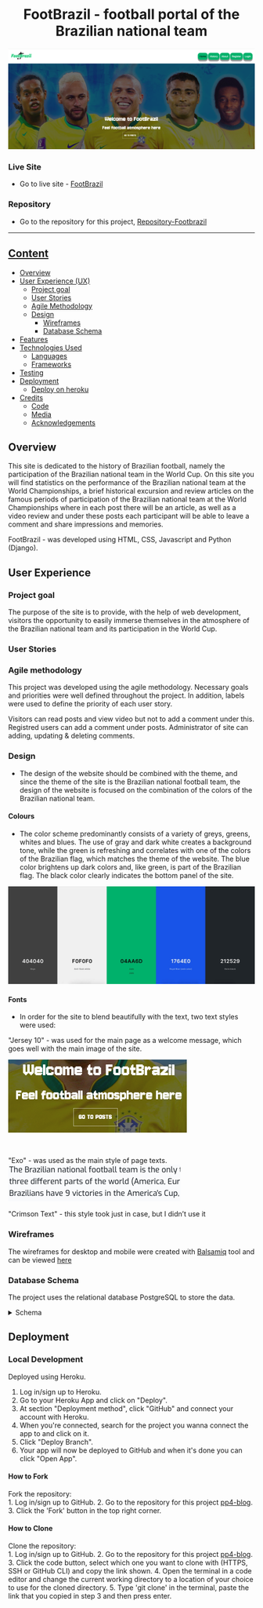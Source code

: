 <h1 align="center"> FootBrazil - football portal of the Brazilian national team</h1>

![image](/static/images/readme-img/background-home-page.png)

### Live Site

- Go to live site - [FootBrazil](https://footbrazil-a7d96ef49755.herokuapp.com/)

### Repository

- Go to the repository for this project, [Repository-Footbrazil](https://github.com/Askeran17/footbrazil.git)

---

## [Content](#content)

- [Overview](#overview)
- [User Experience (UX)](#user-experience-ux)
  - [Project goal](#project-goal)
  - [User Stories](#user-stories)
  - [Agile Methodology](#agile-methodology)
  - [Design](#design)
    - [Wireframes](#wireframes)
    - [Database Schema](#database-schema)
- [Features](#features)
- [Technologies Used](#technologies-used)
  - [Languages](#languages)
  - [Frameworks](#frameworks)
- [Testing](#testing)
- [Deployment](#deployment)
  - [Deploy on heroku](#deploy-on-heroku)
- [Credits](#credits)
  - [Code](#code)
  - [Media](#media)
  - [Acknowledgements](#acknowledgements)

## Overview

This site is dedicated to the history of Brazilian football, namely the participation of the Brazilian national team in the World Cup. On this site you will find statistics on the performance of the Brazilian national team at the World Championships, a brief historical excursion and review articles on the famous periods of participation of the Brazilian national team at the World Championships where in each post there will be an article, as well as a video review and under these posts each participant will be able to leave a comment and share impressions and memories.

FootBrazil - was developed using HTML, CSS, Javascript and Python (Django).

## User Experience

### Project goal

The purpose of the site is to provide, with the help of web development, visitors the opportunity to easily immerse themselves in the atmosphere of the Brazilian national team and its participation in the World Cup.

### User Stories


### Agile methodology

This project was developed using the agile methodology. Necessary goals and priorities were well defined throughout the project. In addition, labels were used to define the priority of each user story.

Visitors can read posts and view video but not to add a comment under this. Registred users can add a comment under posts. Administrator of site can adding, updating & deleting comments.

### Design

- The design of the website should be combined with the theme, and since the theme of the site is the Brazilian national football team, the design of the website is focused on the combination of the colors of the Brazilian national team.

#### Colours

- The color scheme predominantly consists of a variety of greys, greens, whites and blues. The use of gray and dark white creates a background tone, while the green is refreshing and correlates with one of the colors of the Brazilian flag, which matches the theme of the website. The blue color brightens up dark colors and, like green, is part of the Brazilian flag. The black color clearly indicates the bottom panel of the site.

![image](/static/images/readme-img/colours-palette.jpg)

#### Fonts

-  In order for the site to blend beautifully with the text, two text styles were used:

"Jersey 10" - was used for the main page as a welcome message, which goes well with the main image of the site.

![image](/static/images/readme-img/jersey-10-font.png)

<br>

"Exo" - was used as the main style of page texts.
![image](/static/images/readme-img/exo-font.png)

"Crimson Text" - this style took just in case, but I didn’t use it


### Wireframes
The wireframes for desktop and mobile were created with [Balsamiq](https://balsamiq.com/) tool and can be viewed [here](/)<br>

### Database Schema
The project uses the relational database PostgreSQL to store the data.


<details>
<summary>Schema</summary>
<img src="#" ><br>
</details>

## Deployment

### Local Development

Deployed using Heroku.

1. Log in/sign up to Heroku.
2. Go to your Heroku App and click on "Deploy".
3. At section "Deployment method", click "GitHub" and connect your account with Heroku.
4. When you're connected, search for the project you wanna connect the app to and click on it.
5. Click "Deploy Branch".
6. Your app will now be deployed to GitHub and when it's done you can click "Open App".

#### How to Fork
Fork the repository:<br>
	1. Log in/sign up to GitHub.
 	2. Go to the repository for this project [pp4-blog](https://github.com/Askeran17/footbrazil).
	3. Click the 'Fork' button in the top right corner.

#### How to Clone
Clone the repository:<br>
	1. Log in/sign up to GitHub.
 	2. Go to the repository for this project [pp4-blog](https://github.com/Askeran17/footbrazil).
	3. Click the code button, select which one you want to clone with (HTTPS, SSH or GitHub CLI) and copy the link shown.
 	4. Open the terminal in a code editor and change the current working directory to a location of your choice to use for the cloned directory.
	5. Type 'git clone' in the terminal, paste the link that you copied in step 3 and then press enter.